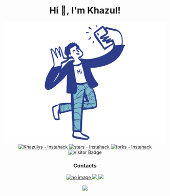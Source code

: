 <h1 align="center">Hi 👋, I'm Khazul!</h1>
<div align="center">
    <a href="https://www.instagram.com/khazulys">
        <img src="image.png" alt="Sample screenshot" width="900">
    </a>
    <a href="https://github.com/Khazulys/Instahack" title="Go to GitHub repo"><img src="https://img.shields.io/static/v1?label=Khazulys&message=Instahack&color=Red&logo=github" alt="Khazulys - Instahack"></a>
    <a href="https://github.com/Khazulys/Instahack"><img src="https://img.shields.io/github/stars/Khazulys/Instahack?style=social" alt="stars - Instahack"></a>
    <a href="https://github.com/Khazulys/Instahack"><img src="https://img.shields.io/github/forks/Khazulys/Instahack?style=social" alt="forks - Instahack"></a>
    <img alt="Visitor Badge" src="https://visitor-badges.glitch.me?username=khazulys&repo=Khazulys&label=VISITOR&style=flat&color=%23457BFF&contentType=svg">
</div>
<h3 align="center">Contacts</h3>
<div align="center">
    <a href="https://web.whatsapp.com">
        <img src="https://img.shields.io/badge/WhatsApp-25D366?style=for-the-badge&logo=whatsapp&logoColor=white" alt="no image" width="120">
    </a>
    <a href="https://www.facebook.com/profile.php?id=100018723660346">
        <img src="https://img.shields.io/badge/Messenger-00B2FF?style=for-the-badge&logo=messenger&logoColor=white" width="120">
    </a>
    <a href="https://t.me/khazulys">
       <img src="https://img.shields.io/badge/Telegram-2CA5E0?style=for-the-badge&logo=telegram&logoColor=white" width="120">
    </a>
</div>
<br>
<div align="center">
   <img src="https://github-readme-stats.vercel.app/api?username=khazulys&&show_icons=true&title_color=ffffff&icon_color=bb2acf&text_color=daf7dc&bg_color=151515">
</div>
